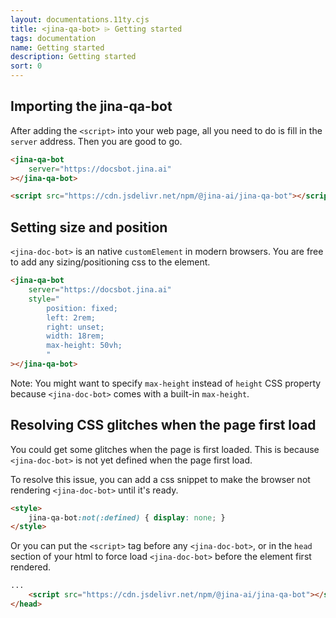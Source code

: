 ```yaml
---
layout: documentations.11ty.cjs
title: <jina-qa-bot> ⌲ Getting started
tags: documentation
name: Getting started
description: Getting started
sort: 0
---
```

## Importing the jina-qa-bot
After adding the `<script>` into your web page,
all you need to do is fill in the `server` address. 
Then you are good to go.
```html
<jina-qa-bot
    server="https://docsbot.jina.ai"    
></jina-qa-bot>

<script src="https://cdn.jsdelivr.net/npm/@jina-ai/jina-qa-bot"></script>
```
## Setting size and position
`<jina-doc-bot>` is an native `customElement` in modern browsers.
You are free to add any sizing/positioning css to the element.
```html
<jina-qa-bot
    server="https://docsbot.jina.ai"    
    style="
        position: fixed; 
        left: 2rem; 
        right: unset; 
        width: 18rem; 
        max-height: 50vh;
        "
></jina-qa-bot>
```

Note: You might want to specify `max-height` instead of `height` CSS property because `<jina-doc-bot>` comes with a built-in `max-height`.

## Resolving CSS glitches when the page first load
You could get some glitches when the page is first loaded.
This is because `<jina-doc-bot>` is not yet defined when the page first load.

To resolve this issue, you can add a css snippet to make the browser not rendering `<jina-doc-bot>` until it's ready.

```html
<style>
    jina-qa-bot:not(:defined) { display: none; }
</style>
```

Or you can put the `<script>` tag before any `<jina-doc-bot>`, or in the `head` section of your html to force load `<jina-doc-bot>` before the element first rendered.

```html
...
    <script src="https://cdn.jsdelivr.net/npm/@jina-ai/jina-qa-bot"></script>
</head>
```

<style>
    jina-qa-bot:not(:defined) { display: none; }
</style>
<jina-qa-bot
    server="https://docsbot.jina.ai"    
    style="
        position: fixed; 
        left: 2rem; 
        right: unset; 
        width: 18rem; 
        max-height: 50vh;
        "
    animate-by="position"></jina-qa-bot>

